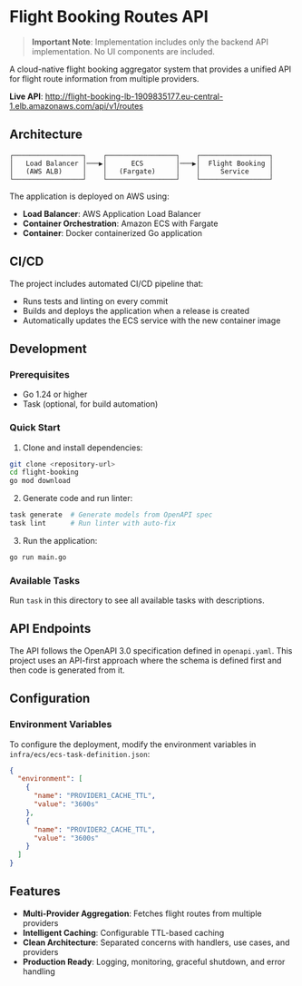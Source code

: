 # Flight Booking Routes API

> **Important Note**: Implementation includes only the backend API implementation. No UI components are included.

A cloud-native flight booking aggregator system that provides a unified API for flight route information from multiple providers.

**Live API**: http://flight-booking-lb-1909835177.eu-central-1.elb.amazonaws.com/api/v1/routes

## Architecture

```
┌─────────────────┐    ┌─────────────────┐    ┌─────────────────┐
│   Load Balancer │───▶│      ECS        │───▶│  Flight Booking │
│   (AWS ALB)     │    │   (Fargate)     │    │     Service     │
└─────────────────┘    └─────────────────┘    └─────────────────┘
```

The application is deployed on AWS using:
- **Load Balancer**: AWS Application Load Balancer
- **Container Orchestration**: Amazon ECS with Fargate
- **Container**: Docker containerized Go application

## CI/CD

The project includes automated CI/CD pipeline that:
- Runs tests and linting on every commit
- Builds and deploys the application when a release is created
- Automatically updates the ECS service with the new container image

## Development

### Prerequisites
- Go 1.24 or higher
- Task (optional, for build automation)

### Quick Start

1. Clone and install dependencies:
```bash
git clone <repository-url>
cd flight-booking
go mod download
```

2. Generate code and run linter:
```bash
task generate  # Generate models from OpenAPI spec
task lint      # Run linter with auto-fix
```

3. Run the application:
```bash
go run main.go
```

### Available Tasks

Run `task` in this directory to see all available tasks with descriptions.

## API Endpoints

The API follows the OpenAPI 3.0 specification defined in `openapi.yaml`. This project uses an API-first approach where the schema is defined first and then code is generated from it.

## Configuration

### Environment Variables

To configure the deployment, modify the environment variables in `infra/ecs/ecs-task-definition.json`:

```json
{
  "environment": [
    {
      "name": "PROVIDER1_CACHE_TTL",
      "value": "3600s"
    },
    {
      "name": "PROVIDER2_CACHE_TTL", 
      "value": "3600s"
    }
  ]
}
```

## Features

- **Multi-Provider Aggregation**: Fetches flight routes from multiple providers
- **Intelligent Caching**: Configurable TTL-based caching
- **Clean Architecture**: Separated concerns with handlers, use cases, and providers
- **Production Ready**: Logging, monitoring, graceful shutdown, and error handling 